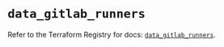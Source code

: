 # `data_gitlab_runners`

Refer to the Terraform Registry for docs: [`data_gitlab_runners`](https://registry.terraform.io/providers/gitlabhq/gitlab/18.0.0/docs/data-sources/runners).
